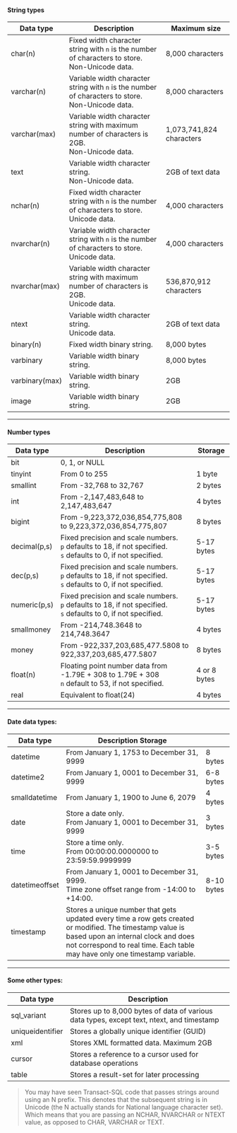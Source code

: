 #### String types

|Data type|Description|Maximum size|
|---|---|---|
|char(n)|Fixed width character string with `n` is the number of characters to store.  <br>Non-Unicode data.|8,000 characters|
|varchar(n)|Variable width character string with `n` is the number of characters to store.  <br>Non-Unicode data.|8,000 characters|
|varchar(max)|Variable width character string with maximum number of characters is 2GB.  <br>Non-Unicode data.|1,073,741,824 characters|
|text|Variable width character string.  <br>Non-Unicode data.|2GB of text data|
|nchar(n)|Fixed width character string with `n` is the number of characters to store.  <br>Unicode data.|4,000 characters|
|nvarchar(n)|Variable width character string with `n` is the number of characters to store.  <br>Unicode data.|4,000 characters|
|nvarchar(max)|Variable width character string with maximum number of characters is 2GB.  <br>Unicode data.|536,870,912 characters|
|ntext|Variable width character string.  <br>Unicode data.|2GB of text data|
|binary(n)|Fixed width binary string.|8,000 bytes|
|varbinary|Variable width binary string.|8,000 bytes|
|varbinary(max)|Variable width binary string.|2GB|
|image|Variable width binary string.|2GB|

---

#### Number types

|Data type|Description|Storage|
|---|---|---|
|bit|0, 1, or NULL||
|tinyint|From 0 to 255|1 byte|
|smallint|From -32,768 to 32,767|2 bytes|
|int|From -2,147,483,648 to 2,147,483,647|4 bytes|
|bigint|From -9,223,372,036,854,775,808 to 9,223,372,036,854,775,807|8 bytes|
|decimal(p,s)|Fixed precision and scale numbers.  <br>`p` defaults to 18, if not specified.  <br>`s` defaults to 0, if not specified.|5-17 bytes|
|dec(p,s)|Fixed precision and scale numbers.  <br>`p` defaults to 18, if not specified.  <br>`s` defaults to 0, if not specified.|5-17 bytes|
|numeric(p,s)|Fixed precision and scale numbers.  <br>`p` defaults to 18, if not specified.  <br>`s` defaults to 0, if not specified.|5-17 bytes|
|smallmoney|From -214,748.3648 to 214,748.3647|4 bytes|
|money|From -922,337,203,685,477.5808 to 922,337,203,685,477.5807|8 bytes|
|float(n)|Floating point number data from -1.79E + 308 to 1.79E + 308  <br>`n` default to 53, if not specified.|4 or 8 bytes|
|real|Equivalent to float(24)|4 bytes|

---

#### Date data types:

| Data type|Description Storage| |
|---|---|---|
|datetime|From January 1, 1753 to December 31, 9999|8 bytes|
|datetime2|From January 1, 0001 to December 31, 9999|6-8 bytes|
|smalldatetime|From January 1, 1900 to June 6, 2079|4 bytes|
|date|Store a date only.  <br>From January 1, 0001 to December 31, 9999|3 bytes|
|time|Store a time only.  <br>From 00:00:00.0000000 to 23:59:59.9999999|3-5 bytes|
|datetimeoffset|From January 1, 0001 to December 31, 9999.  <br>Time zone offset range from -14:00 to +14:00.|8-10 bytes|
|timestamp|Stores a unique number that gets updated every time a row gets created or modified. The timestamp value is based upon an internal clock and does not correspond to real time. Each table may have only one timestamp variable.||

---

#### Some other types:

|Data type|Description|
|---|---|
|sql_variant|Stores up to 8,000 bytes of data of various data types, except text, ntext, and timestamp|
|uniqueidentifier|Stores a globally unique identifier (GUID)|
|xml|Stores XML formatted data. Maximum 2GB|
|cursor|Stores a reference to a cursor used for database operations|
|table|Stores a result-set for later processing|


>You may have seen Transact-SQL code that passes strings around using an N prefix. This denotes that the subsequent string is in Unicode (the N actually stands for National language character set). Which means that you are passing an NCHAR, NVARCHAR or NTEXT value, as opposed to CHAR, VARCHAR or TEXT.


